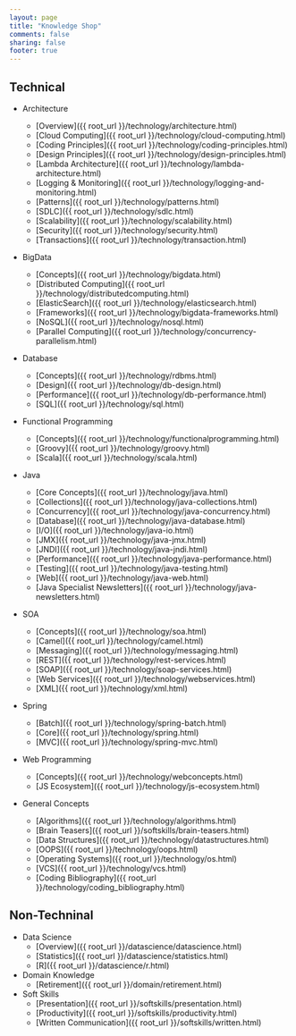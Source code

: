 ```yaml
---
layout: page
title: "Knowledge Shop"
comments: false
sharing: false
footer: true
---
```


## Technical
  * Architecture
    * [Overview]({{ root_url }}/technology/architecture.html)
    * [Cloud Computing]({{ root_url }}/technology/cloud-computing.html)
    * [Coding Principles]({{ root_url }}/technology/coding-principles.html)
    * [Design Principles]({{ root_url }}/technology/design-principles.html)
    * [Lambda Architecture]({{ root_url }}/technology/lambda-architecture.html)
    * [Logging & Monitoring]({{ root_url }}/technology/logging-and-monitoring.html)
    * [Patterns]({{ root_url }}/technology/patterns.html)
    * [SDLC]({{ root_url }}/technology/sdlc.html)
    * [Scalability]({{ root_url }}/technology/scalability.html)
    * [Security]({{ root_url }}/technology/security.html)
    * [Transactions]({{ root_url }}/technology/transaction.html)

  * BigData
    * [Concepts]({{ root_url }}/technology/bigdata.html)
    * [Distributed Computing]({{ root_url }}/technology/distributedcomputing.html)
    * [ElasticSearch]({{ root_url }}/technology/elasticsearch.html)
    * [Frameworks]({{ root_url }}/technology/bigdata-frameworks.html)
    * [NoSQL]({{ root_url }}/technology/nosql.html)
    * [Parallel Computing]({{ root_url }}/technology/concurrency-parallelism.html)

  * Database
    * [Concepts]({{ root_url }}/technology/rdbms.html)
    * [Design]({{ root_url }}/technology/db-design.html)
    * [Performance]({{ root_url }}/technology/db-performance.html)
    * [SQL]({{ root_url }}/technology/sql.html)

  * Functional Programming
    * [Concepts]({{ root_url }}/technology/functionalprogramming.html)
    * [Groovy]({{ root_url }}/technology/groovy.html)
    * [Scala]({{ root_url }}/technology/scala.html)

  * Java
    * [Core Concepts]({{ root_url }}/technology/java.html)
    * [Collections]({{ root_url }}/technology/java-collections.html)
    * [Concurrency]({{ root_url }}/technology/java-concurrency.html)
    * [Database]({{ root_url }}/technology/java-database.html)
    * [I/O]({{ root_url }}/technology/java-io.html)
    * [JMX]({{ root_url }}/technology/java-jmx.html)
    * [JNDI]({{ root_url }}/technology/java-jndi.html)
    * [Performance]({{ root_url }}/technology/java-performance.html)
    * [Testing]({{ root_url }}/technology/java-testing.html)
    * [Web]({{ root_url }}/technology/java-web.html)
    * [Java Specialist Newsletters]({{ root_url }}/technology/java-newsletters.html)

  * SOA
    * [Concepts]({{ root_url }}/technology/soa.html)
    * [Camel]({{ root_url }}/technology/camel.html)
    * [Messaging]({{ root_url }}/technology/messaging.html)
    * [REST]({{ root_url }}/technology/rest-services.html)
    * [SOAP]({{ root_url }}/technology/soap-services.html)
    * [Web Services]({{ root_url }}/technology/webservices.html)
    * [XML]({{ root_url }}/technology/xml.html)

  * Spring
    * [Batch]({{ root_url }}/technology/spring-batch.html)
    * [Core]({{ root_url }}/technology/spring.html)
    * [MVC]({{ root_url }}/technology/spring-mvc.html)

  * Web Programming
    * [Concepts]({{ root_url }}/technology/webconcepts.html)
    * [JS Ecosystem]({{ root_url }}/technology/js-ecosystem.html)

  * General Concepts
    * [Algorithms]({{ root_url }}/technology/algorithms.html)
    * [Brain Teasers]({{ root_url }}/softskills/brain-teasers.html)
    * [Data Structures]({{ root_url }}/technology/datastructures.html)
    * [OOPS]({{ root_url }}/technology/oops.html)
    * [Operating Systems]({{ root_url }}/technology/os.html)
    * [VCS]({{ root_url }}/technology/vcs.html)
    * [Coding Bibliography]({{ root_url }}/technology/coding_bibliography.html)

## Non-Techninal
  * Data Science
    * [Overview]({{ root_url }}/datascience/datascience.html)
    * [Statistics]({{ root_url }}/datascience/statistics.html)
    * [R]({{ root_url }}/datascience/r.html)
  * Domain Knowledge
    * [Retirement]({{ root_url }}/domain/retirement.html)
  * Soft Skills
    * [Presentation]({{ root_url }}/softskills/presentation.html)
    * [Productivity]({{ root_url }}/softskills/productivity.html)
    * [Written Communication]({{ root_url }}/softskills/written.html)

